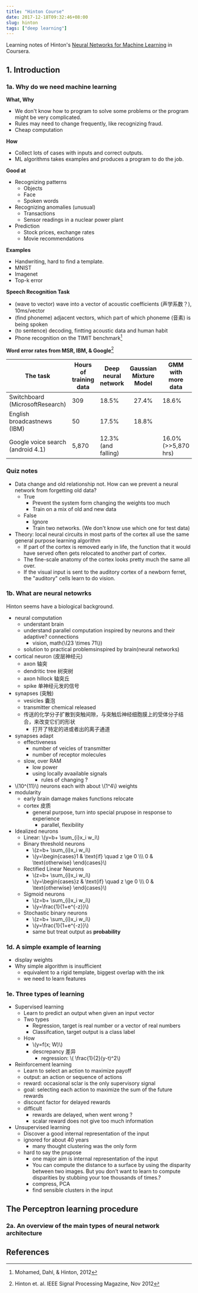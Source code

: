```yaml
---
title: "Hinton Course"
date: 2017-12-18T09:32:46+08:00
slug: hinton
tags: ["deep learning"]
---
```


Learning notes of Hinton's [Neural Networks for Machine Learning](https://www.coursera.org/learn/neural-networks/home/info) in Coursera.

## 1. Introduction

### 1a. Why do we need machine learning

**What, Why**

- We don't know how to program to solve some problems or the program might be very complicated.
- Rules may need to change frequently, like recognizing fraud.
- Cheap computation

**How**

- Collect lots of cases with inputs and correct outputs.
- ML algorithms takes examples and produces a program to do the job.

**Good at**

- Recognizing patterns
  - Objects
  - Face
  - Spoken words
- Recognizing anomalies (unusual)
  - Transactions
  - Sensor readings in a nuclear power plant
- Prediction
  - Stock prices, exchange rates
  - Movie recommendations

<!--more-->

**Examples**

- Handwriting, hard to find a template.
- MNIST
- Imagenet
- Top-k error

**Speech Recognition Task**

- (wave to vector) wave into a vector of acoustic coefficients (声学系数？), 10ms/vector
- (find phoneme) adjacent vectors, which part of which phoneme (音素) is being spoken
- (to sentence) decoding, fintting acoustic data and human habit
- Phone recognition on the TIMIT benchmark[^1]

[^1]: Mohamed, Dahl, & Hinton, 2012


**Word error rates from MSR, IBM, & Google**[^2]

[^2]: Hinton et. al. IEEE Signal Processing Magazine, Nov 2012

| The task                          | Hours of training data   | Deep neural network   | Gaussian Mixture Model   | GMM with more data   |
| --------------------------------- | ------------------------ | --------------------- | :----------------------: | -------------------- |
| Switchboard (MicrosoftResearch)   | 309                      | 18.5%                 | 27.4%                    | 18.6%
| English broadcastnews  (IBM)      | 50                       | 17.5%                 | 18.8%                    |
| Google voice search (android 4.1) | 5,870                    | 12.3% (and falling)   |                          | 16.0% (>>5,870 hrs)

### Quiz notes

- Data change and old relationship not. How can we prevent a neural network from forgetting old data?
    - True
        - Prevent the system form changing the weights too much
        - Train on a mix of old and new data
    - False
        - Ignore
        - Train two networks. (We don't know use which one for test data)
- Theory: local neural circuits in most parts of the cortex all use the same general purpose learning algorithm
    - If part of the cortex is removed early in life, the function that it would have served often gets relocated to another part of cortex.
    - The fine-scale anatomy of the cortex looks pretty much the same all over.
    - If the visual input is sent to the auditory cortex of a newborn ferret, the "auditory" cells learn to do vision.

### 1b. What are neural netowrks

Hinton seems have a biological background.

- neural computation
    - understant brain
    - understand parallel computation inspired by neurons and their adaptive? connections
        - vision, math(\\(23 \times 71\\))
    - solution to practical problemsinspired by brain(neural networks)
- cortical neuron (皮层神经元)
    - axon 轴突
    - dendritic tree 树突树
    - axon hillock 轴突丘
    - spike 单神经元发的信号
- synapses (突触)
    - vesicles 囊泡
    - transmitter chemical released
    - 传送的化学分子扩散到突触间隙，与突触后神经细胞膜上的受体分子结合，来改变它们的形状
        - 打开了特定的进或者出的离子通道
- synapses adapt
    - effectiveness
        - number of veicles of transmitter
        - number of receptor molecules
    - slow, over RAM
        - low power
        - using locally avaailable signals
            - rules of changing ?
- \\(10^{11}\\) neurons each with about \\(1^4\\) weights
- modularity
    - early brain damage makes functions relocate
    - cortex 皮质
        - general purpose, turn into special prupose in response to experience
            - parallel, flexibility
- Idealized neurons
    - Linear: \\(y=b+ \sum\_{i}x_i w_i\\)
    - Binary threshold neurons
        - \\(z=b+ \sum\_{i}x_i w_i\\)
        - \\(y=\begin{cases}1 & \text{if} \quad z \ge 0 \\\\\\ 0 & \text{otherwise} \end{cases}\\)
    - Rectified Linear Neurons
        - \\(z=b+ \sum\_{i}x_i w_i\\)
        - \\(y=\begin{cases}z & \text{if} \quad z \ge 0 \\\\\\ 0 & \text{otherwise} \end{cases}\\)
    - Sigmoid neurons
        - \\(z=b+ \sum\_{i}x_i w_i\\)
        - \\(y=\frac{1}{1+e^{-z}}\\)
    - Stochastic binary neurons
        - \\(z=b+ \sum\_{i}x_i w_i\\)
        - \\(y=\frac{1}{1+e^{-z}}\\)
        - same but treat output as **probability**

### 1d. A simple example of learning

- display weights
- Why simple algorithm is insufficient
    - equivalent to a rigid template, biggest overlap with the ink
    - we need to learn features

### 1e. Three types of learning

- Supervised learning
    - Learn to predict an output when given an input vector
    - Two types
        - Regression, target is real number or a vector of real numbers
        - Classifcation, target output is a class label
    - How
        - \\(y=f(x; W)\\)
        - descrepancy 差异
            - regression: \\( \frac{1}{2}(y-t)^2\\)
- Reinforcement learning
    - Learn to select an action to maximize payoff
    - output: an action or sequence of actions
    - reward: occasional sclar is the only supervisory signal
    - goal: selecting each action to maximize the sum of the future rewards
    - discount factor for delayed rewards
    - difficult
        - rewards are delayed, when went wrong ?
        - scalar reward does not give too much information
- Unsupervised learning
    - Discover a good internal representation of the input
    - ignored for about 40 years
        - many thought clustering was the only form
    - hard to say the prupose
        - one major aim is internal representation of the input
        - You can compute the distance to a surface by using the disparity between two images. But you don’t want to learn to compute disparities by stubbing your toe thousands of times.?
        - compress, PCA
        - find sensible clusters in the input


## The Perceptron learning procedure


### 2a. An overview of the main types of neural network architecture

## References
